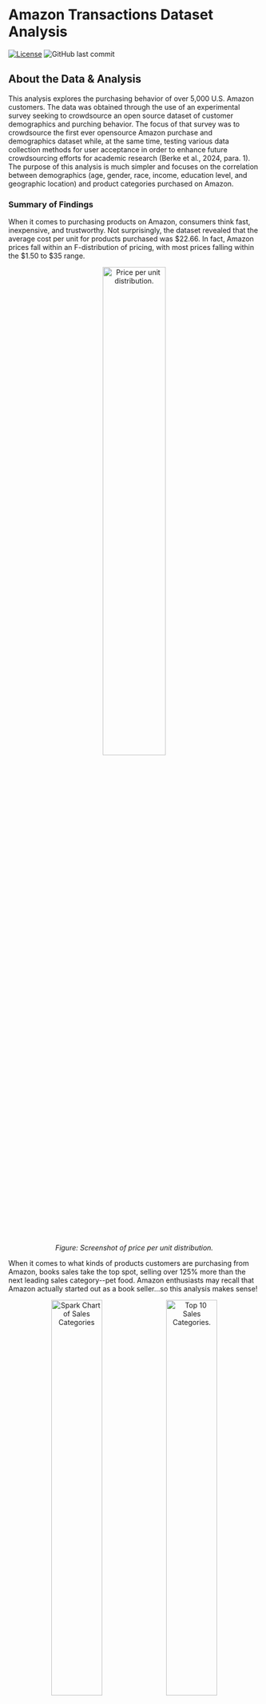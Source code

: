 # Amazon Transactions Dataset Analysis

[![License](https://img.shields.io/badge/License-CC0-lightgray.svg?style=flat-square)](https://creativecommons.org/publicdomain/zero/1.0/) ![GitHub last commit](https://img.shields.io/github/last-commit/ambermocalis/Amazon_Transactions)

## About the Data & Analysis
This analysis explores the purchasing behavior of over 5,000 U.S. Amazon customers. The data was obtained through the use of an experimental survey seeking to crowdsource an open source dataset of customer demographics and purching behavior. The focus of that survey was to crowdsource the first ever opensource Amazon purchase and demographics dataset while, at the same time, testing various data collection methods for user acceptance in order to enhance future crowdsourcing efforts for academic research (Berke et al., 2024, para. 1). The purpose of this analysis is much simpler and focuses on the correlation between demographics (age, gender, race, income, education level, and geographic location) and product categories purchased on Amazon. 

### Summary of Findings
When it comes to purchasing products on Amazon, consumers think fast, inexpensive, and trustworthy. Not surprisingly, the dataset revealed that the average cost per unit for products purchased was $22.66. In fact, Amazon prices fall within an F-distribution of pricing, with most prices falling within the $1.50 to $35 range.
<p align="center">
<img alt="Price per unit distribution." width="50%" src="https://github.com/ambermocalis/Amazon_Transactions/blob/main/images/F-distribution_of_per_unit_price.png"><br>
<em>Figure: Screenshot of price per unit distribution.</em></p>

When it comes to what kinds of products customers are purchasing from Amazon, books sales take the top spot, selling over 125% more than the next leading sales category--pet food. Amazon enthusiasts may recall that Amazon actually started out as a book seller...so this analysis makes sense!
<p align="center">
    <img alt="Spark Chart of Sales Categories" width="45%" src="https://github.com/ambermocalis/Amazon_Transactions/blob/main/images/top_categories_spark.png">
    <img alt="Top 10 Sales Categories." width="45%" src="https://github.com/ambermocalis/Amazon_Transactions/blob/main/images/top_sales_categories.png">
</p>
<p align="center">
    <em>Figure: Two visuals of Amazon's Top 10 Sales Categories.</em>
</p>

The findings suggest that age and income demographic factors significantly influence purchase rates in terms of items purchased and total sales. 25-34 and 35-44 year olds account for more than 50% of item purchases each year and women outpace men in terms of volume and total cost of items purchased. 

<p align="center">
    <img alt="Purchases by Age Group." width="45%" src="https://github.com/ambermocalis/Amazon_Transactions/blob/main/images/purchases_by_age_group.png">
    <img alt="Purchase Categories by Age Group" width="45%" src="https://github.com/ambermocalis/Amazon_Transactions/blob/main/images/purchases_by_age_group_categories.png">
</p>
<p align="center">
    <img alt="Purchases by Gender" width="45%" src="https://github.com/ambermocalis/Amazon_Transactions/blob/main/images/purchases_by_gender.png">
    <img alt="Purchases by Education Level." width="45%" src="https://github.com/ambermocalis/Amazon_Transactions/blob/main/images/purchasing_by_education.png">
</p>
<p align="center">
    <em>Figure: Screenshots of visualizations of Age, Gender, and Education Level.</em>
</p>

###### Bonus: see the malloynb file at the end of the "Age Group Purchasing Trends" section for a bonus insight on how 25-34, 35-44, and 45-54 year groups compare

I found two things that seemed exceptional in the course of my analysis. The first, which was interesting, but not particularly surprising, was that median-income households made up the majority of consumer purchases on Amazon. I don't find it surprising that lower-income households (less than $25,000 annual income) purchase less on Amazon, since their purchasing power is more limited due to their reduced capacity for discretionary spending. Additionally, while correlation does not equal causation, higher income households (greater than $150,000 annual income) were shown to spend less on Amazon, possibly because they have enough discretionary income to source more expensive products in-store or through other retail services. This is speculation, and we would need additional data to confirm my hypothesis.
<p align="center">
<img alt="Purchasing Rates by Income Group." width="50%" src="https://github.com/ambermocalis/Amazon_Transactions/blob/main/images/purchases_by_income.png"><br>
<em>Figure: Screenshot of Income Levels and Purchasing Rates</em></p>

The second insight the data provided was absolutely fascinating to me: while the majority of respondents in this dataset were buying books, pet food, clothing and electronic accessories, the Native Hawaiian or Other Pacific Islander demographic was predominantly buying their foodstuffs through Amazon! Food, Water, Poultry, Fruit Snacks, and Snack Crisps/Chips were their top 5 categories. With the exception of Food, those categories don't even show up in the top 10 categories across the dataset population!
<p align="center">
    <img alt="Purchasing by Race-Spark Charts." width="45%" src="https://github.com/ambermocalis/Amazon_Transactions/blob/main/images/purchases_by_race_spark.png">
    <img alt="Purchases by Race-Category Snapshot" width="45%" src="https://github.com/ambermocalis/Amazon_Transactions/blob/main/images/purchasing_variation_example.png">
</p>
<p align="center">
<img alt="Patterns in Geography and Purchasing by Race." width="90%" src="https://github.com/ambermocalis/Amazon_Transactions/blob/main/images/shape_map_race_patterns.png"><br>
</p>
<p align="center">
    <em>Figure: Surprising Insights Into Preferred Categories by Race.</em>
</p>

Finally, there is also a direct correllation between purchasing rate spikes and distinct Amazon sale periods, like Prime Deal Days and Black Friday or Cyber Monday sales (Amazon Staff, 2024). I spent minimal time exploring this trend. This could be an opportunity to expand on what I've started.
<p align="center">
    <img alt="Prime Deals Day Sales-2021." width="65%" src="https://github.com/ambermocalis/Amazon_Transactions/blob/main/images/prime_day.png"></p>
<p align="center">
    <img alt="Black Friday/Cyber Monday Sales-2021" width="65%" src="https://github.com/ambermocalis/Amazon_Transactions/blob/main/images/black_friday_cyber_monday.png">
</p>
<p></p>
<p></p>

<p align="center">
    <em>Figure: Two charts with a Malloy tooltip showing examples of sales spikes around key sale days.</em>
</p>

### Conclusion
This analysis just scratches the surface of potential in this dataset, but there is still some interesting information, especially regarding the correlation between income and purchasing as well as varying trends in the types of products customers buy based on their race. Future analysis on population percentages and mean income may produce further insights and is an opportunity for others to expand on this work.

#### Are you a fellow data nerd? Keep reading...
If you have suggestions of more analysis, please feel free to comment. You can also clone this repository and make your own contributions by starting a pull request. Or download the zip file to your own terminal and create your own analysis from where I've left off. Thank you so much for your interest in reading this analysis!
 

---

## Background of Data
The dataset consists of two main parts:
- **Amazon Transactions**: Data on products purchased, including product categories, price, and quantity.
- **Demographic Information**: Information on respondents' age, income, education, and location.

The two datasets are linked through the "Survey ResponseID" field.

The data was voluntarily shared by individuals who reported their Amazon purchases, and it is intended for analysis of consumer behavior.

---
## Code
You'll find two Malloy notebook files in the repo:
- **[AmazonTransactions_source.malloy](AmazonTransactions_source.malloy)** used to source all of the data tables for a clean import to analysis notebook.
- **[Amazon_Transactions.malloynb](Amazon_Transactions.malloynb)** is where you will find all of the code for analysis. 
---
## Large Dataset Storage
Due to GitHub's file size limits, the dataset is hosted externally.  
Download the dataset from [Harvard Dataverse](https://dataverse.harvard.edu/dataset.xhtml?persistentId=doi:10.7910/DVN/YGLYDY) before running the analysis.

---

## See Analysis with GitHub
### Option 1: Access GitHub.dev (Web-Based Editor)
###### **You may run into errors with this method due to .csv file sizes. I have tried to remedy these "fetch" errors, but if you run into more errors you can download the repo to your terminal**
GitHub.dev allows you to edit code directly in your browser without needing to install anything.
#### **1. Go to the GitHub Repository**  
   - Open your web browser and navigate to the GitHub repository you want to edit.  
#### **2. Open GitHub.dev**  
   - Press the `.` (period) key on your keyboard while viewing the repository.  
   - Alternatively, change the URL from github.com to github.dev (e.g., `https://github.com/user/repo` → `https://github.dev/user/repo`).
#### **3. Start Editing**  
   - GitHub.dev will launch a browser-based VS Code editor. 
   - Install the Malloy editor when prompted
   - You can now browse and edit files. Start with **Amazon_Transactions.malloynb**


### Option 2: Clone a GitHub Repository Using GitHub Desktop & Your Code Editor
If you prefer a local development environment, follow these steps:

#### **1. Install GitHub Desktop** (if you haven't already)
- Download and install **GitHub Desktop** from [desktop.github.com](https://desktop.github.com/).
#### **2. Clone the Repository**
- Open **GitHub Desktop**.
- Click **File** → **Clone Repository**.
- Choose **GitHub.com** and sign in if prompted.
- Select the repository you want to clone from the list.
- Choose a local directory for storing the repo.
- Click **Clone**.
#### **3. Open the Repository in Your Preferred Code Editor**
After cloning, you can open the repository in your favorite code editor:
- **In GitHub Desktop:**  
  - Click **Repository** → **Open in Your Editor** (e.g., VS Code, PyCharm, Jupyter Notebook).  
  - If the option isn’t available, manually open your editor and select the cloned folder.
- **Manually (for Any Editor):**  
  - Open your code editor.  
  - Navigate to **File** → **Open Folder** and select the cloned repository directory.  
#### **4. Start Your Analysis**
- Install the Malloy extension (if you haven't already).
- Begin working with the **Amazon_Transactions.malloynb** notebook.
---


# References
1. Amazon Staff. (2024, June 25). The history of Prime Day: A look back at Amazon’s biggest deal event of the summer. About Amazon. https://www.aboutamazon.com/news/retail/the-history-of-prime-day
2. Berke, A., Calacci, D., Mahari, R. Yabe, T., Larson, K., & Pentland, S. Open e-commerce 1.0, five years of crowdsourced U.S. Amazon purchase histories with user demographics. Sci Data 11, 491 (2024). https://doi.org/10.1038/s41597-024-03329-6
3. Berke, A., Mahari, R., Pentland, S., Larson, K., & Calacci, D. (2024). Insights from an experiment crowdsourcing data from thousands of US Amazon users: The importance of transparency, money, and data use. Proceedings of the ACM on Human-Computer Interaction, 8(CSCW2), 1–48. https://doi.org/10.1145/3687005

